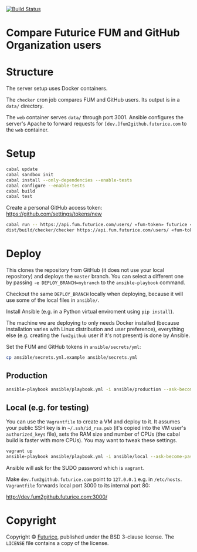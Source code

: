 [![Build Status](https://travis-ci.org/futurice/fum2github.svg?branch=master)](https://travis-ci.org/futurice/fum2github)

# Compare Futurice FUM and GitHub Organization users

# Structure

The server setup uses Docker containers.

The `checker` cron job compares FUM and GitHub users.
Its output is in a `data/` directory.

The `web` container serves `data/` through port 3001.
Ansible configures the server's Apache to forward requests for
`[dev.]fum2github.futurice.com` to the `web` container.

# Setup
```bash
cabal update
cabal sandbox init
cabal install --only-dependencies --enable-tests
cabal configure --enable-tests
cabal build
cabal test
```

Create a personal GitHub access token: https://github.com/settings/tokens/new

```bash
cabal run -- https://api.fum.futurice.com/users/ «fum-token» futurice «github-token»
dist/build/checker/checker https://api.fum.futurice.com/users/ «fum-token» futurice «github-token»
```


# Deploy

This clones the repository from GitHub (it does not use your local repository)
and deploys the `master` branch.
You can select a different one by passing `-e DEPLOY_BRANCH=mybranch`
to the `ansible-playbook` command.

Checkout the same `DEPLOY_BRANCH` locally when deploying, because it will use
some of the local files in `ansible/`.

Install Ansible (e.g. in a Python virtual enviroment using `pip install`).

The machine we are deploying to only needs Docker installed
(because installation varies with Linux distribution and user preference),
everything else (e.g. creating the `fum2github` user if it's not present)
is done by Ansible.

Set the FUM and GitHub tokens in `ansible/secrets/yml`:
```bash
cp ansible/secrets.yml.example ansible/secrets.yml
```

## Production

```bash
ansible-playbook ansible/playbook.yml -i ansible/production --ask-become-pass -v -u «remote-username»
```

## Local (e.g. for testing)

You can use the `Vagrantfile` to create a VM and deploy to it.
It assumes your public SSH key is in `~/.ssh/id_rsa.pub`
(it's copied into the VM user's `authorized_keys` file),
sets the RAM size and number of CPUs
(the cabal build is faster with more CPUs).
You may want to tweak these settings.

```bash
vagrant up
ansible-playbook ansible/playbook.yml -i ansible/local --ask-become-pass -v -u vagrant
```

Ansible will ask for the SUDO password which is `vagrant`.

Make `dev.fum2github.futurice.com` point to `127.0.0.1` e.g. in `/etc/hosts`.
`Vagrantfile` forwards local port 3000 to its internal port 80:

http://dev.fum2github.futurice.com:3000/


# Copyright

Copyright © [Futurice](https://futurice/com),
published under the BSD 3-clause license.
The `LICENSE` file contains a copy of the license.

